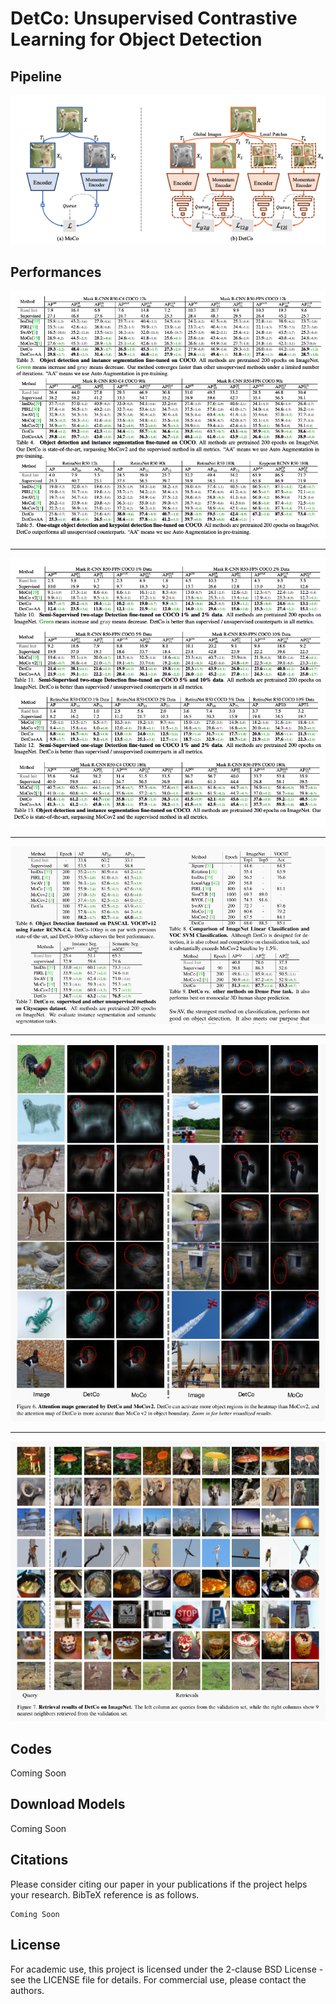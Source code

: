 # DetCo: Unsupervised Contrastive Learning for Object Detection


## Pipeline
![image-20190807160835333](imgs/pipeline.png)


## Performances
![Graph](imgs/res_coco.png)

-----

![Graph](imgs/res2_coco.png)

----

![Graph](imgs/other_res.png)

-----

![Graph](imgs/vis.png)

-----

![Graph](imgs/vis2.png)



## Codes
Coming Soon

## Download Models
Coming Soon

## Citations
Please consider citing our paper in your publications if the project helps your research. BibTeX reference is as follows.

```
Coming Soon
```


## License

For academic use, this project is licensed under the 2-clause BSD License - see the LICENSE file for details. For commercial use, please contact the authors. 